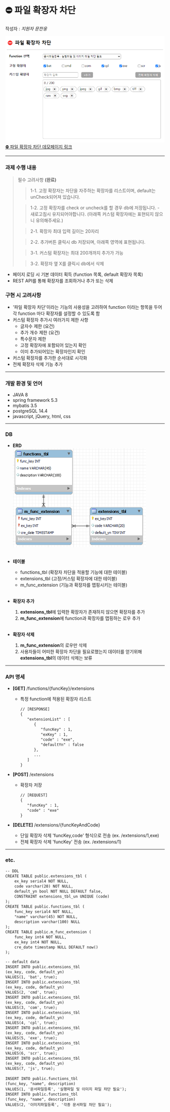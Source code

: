 # ⛔ 파일 확장자 차단
작성자 : _지원자 문찬웅_ 

[![파일 확장자 차단 데모페이지](readmeResources/flow-mainPage.png)](http://175.192.33.235/flow/) <br>
[⛔ 파일 확장자 차단 데모페이지 링크](http://175.192.33.235/flow/)

---
### 과제 수행 내용
> 필수 고려사항 **(완료)**
>> 1-1. 고정 확장자는 차단을 자주하는 확장자를 리스트이며, default는 unCheck되어져 있습니다.
> 
>> 1-2. 고정 확장자를 check or uncheck를 할 경우 db에 저장됩니다. - 새로고침시 유지되어야합니다.
>> (아래쪽 커스텀 확장자에는 표현되지 않으니 유의해주세요.)
> 
>> 2-1. 확장자 최대 입력 길이는 20자리
> 
>> 2-2. 추가버튼 클릭시 db 저장되며, 아래쪽 영역에 표현됩니다.
> 
>> 3-1. 커스텀 확장자는 최대 200개까지 추가가 가능
> 
>> 3-2. 확장자 옆 X를 클릭시 db에서 삭제
- 페이지 로딩 시 기본 데이터 획득 (function 목록, default 확장자 목록)
- REST API를 통해 확장자를 조회하거나 추가 또는 삭제

### 구현 시 고려사항
- '파일 확장자 차단'이라는 기능의 사용성을 고려하여 function 이라는 항목을 두어 각 function 마다 확장자를 설정할 수 있도록 함
- 커스텀 확장자 추가시 여러가지 제한 사항
    - 글자수 제한 (요건)
    - 추가 개수 제한 (요건)
    - 특수문자 제한
    - 고정 확장자에 포함되어 있는지 확인
    - 이미 추가되어있는 확장자인지 확인
- 커스텀 확장자를 추가한 순서대로 시각화
- 전체 확장자 삭제 기능 추가
---
### 개발 환경 및 언어
- JAVA 8
- spring framework 5.3
- mybatis 3.5
- postgreSQL 14.4
- javascript, jQuery, html, css
---
### DB
- **ERD**
  <br>
  ![](readmeResources/flow-erd.png) <br><br>

- **테이블**
  - functions_tbl (확장자 차단을 적용할 기능에 대한 테이블)
  - extensions_tbl (고정/커스텀 확장자에 대한 테이블)
  - m_func_extension (기능과 확장자를 맵핑시키는 테이블)
    <br><br>

- **확장자 추가**
  1. **extensions_tbl**에 입력한 확장자가 존재하지 않으면 확장자를 추가
  2. **m_func_extension**에 function과 확장자를 맵핑하는 로우 추가
<br><br>

- **확장자 삭제**
  1. **m_func_extension**의 로우만 삭제
  2. 사용자들이 어떠한 확장자 차단을 필요로했는지 데이터를 얻기위해 **extensions_tbl**의 데이터 삭제는 보류

---
### API 명세
- **[GET]**  /functions/{funcKey}/extensions  
  - 특정 function에 적용된 확장자 리스트
     ```
     // [RESPONSE]
     {
        "extensionList" : [
           {
              "funcKey" : 1,
              "exKey" : 1,
              "code" : "exe",
              "defaultYn" : false
           },
           ...
        ]
     }
     ```

- **[POST]** /extensions
  - 확장자 저장
     ```
     // [REQUEST]
     {
        "funcKey" : 1,
        "code" : "exe"
     }
     ```

- **[DELETE]** /extensions/{funcKeyAndCode}
  - 단일 확장자 삭제 'funcKey,code' 형식으로 전송 (ex. /extensions/1,exe)
  - 전체 확장자 삭제 'funcKey' 전송 (ex. /extensions/1)
---
### etc.
```
-- DDL
CREATE TABLE public.extensions_tbl (
	ex_key serial4 NOT NULL,
	code varchar(20) NOT NULL,
	default_yn bool NOT NULL DEFAULT false,
	CONSTRAINT extensions_tbl_un UNIQUE (code)
);
CREATE TABLE public.functions_tbl (
	func_key serial4 NOT NULL,
	"name" varchar(45) NOT NULL,
	description varchar(100) NULL
);
CREATE TABLE public.m_func_extension (
	func_key int4 NOT NULL,
	ex_key int4 NOT NULL,
	cre_date timestamp NULL DEFAULT now()
);
```
```
-- default data
INSERT INTO public.extensions_tbl
(ex_key, code, default_yn)
VALUES(1, 'bat', true);
INSERT INTO public.extensions_tbl
(ex_key, code, default_yn)
VALUES(2, 'cmd', true);
INSERT INTO public.extensions_tbl
(ex_key, code, default_yn)
VALUES(3, 'com', true);
INSERT INTO public.extensions_tbl
(ex_key, code, default_yn)
VALUES(4, 'cpl', true);
INSERT INTO public.extensions_tbl
(ex_key, code, default_yn)
VALUES(5, 'exe', true);
INSERT INTO public.extensions_tbl
(ex_key, code, default_yn)
VALUES(6, 'scr', true);
INSERT INTO public.extensions_tbl
(ex_key, code, default_yn)
VALUES(7, 'js', true);

INSERT INTO public.functions_tbl
(func_key, "name", description)
VALUES(1, '문서파일등록', '실행파일 및 이미지 파일 차단 필요');
INSERT INTO public.functions_tbl
(func_key, "name", description)
VALUES(2, '이미지파일등록', '각종 문서파일 차단 필요');
```
